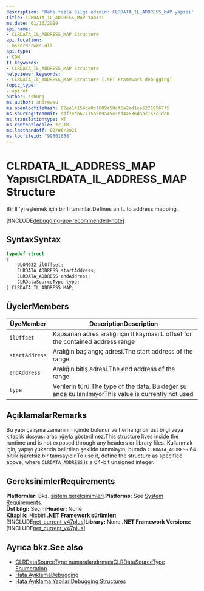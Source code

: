 ```yaml
---
description: 'Daha fazla bilgi edinin: CLRDATA_IL_ADDRESS_MAP yapısı'
title: CLRDATA_IL_ADDRESS_MAP Yapısı
ms.date: 01/16/2019
api.name:
- CLRDATA_IL_ADDRESS_MAP Structure
api.location:
- mscordacwks.dll
api.type:
- COM
f1.keywords:
- CLRDATA_IL_ADDRESS_MAP Structure
helpviewer.keywords:
- CLRDATA_IL_ADDRESS_MAP Structure [.NET Framework debugging]
topic_type:
- apiref
author: cshung
ms.author: andrewau
ms.openlocfilehash: 02ee14154de0c1609e58cf6a2ad1ca62710567f5
ms.sourcegitcommit: ddf7edb67715a5b9a45e3dd44536dabc153c1de0
ms.translationtype: MT
ms.contentlocale: tr-TR
ms.lasthandoff: 02/06/2021
ms.locfileid: "99801858"
---
```

# <a name="clrdata_il_address_map-structure"></a><span data-ttu-id="5eb6d-103">CLRDATA_IL_ADDRESS_MAP Yapısı</span><span class="sxs-lookup"><span data-stu-id="5eb6d-103">CLRDATA_IL_ADDRESS_MAP Structure</span></span>

<span data-ttu-id="5eb6d-104">Bir Il 'yi eşlemek için bir Il tanımlar.</span><span class="sxs-lookup"><span data-stu-id="5eb6d-104">Defines an IL to address mapping.</span></span>

[!INCLUDE[debugging-api-recommended-note](../../../../includes/debugging-api-recommended-note.md)]

## <a name="syntax"></a><span data-ttu-id="5eb6d-105">Syntax</span><span class="sxs-lookup"><span data-stu-id="5eb6d-105">Syntax</span></span>

```cpp
typedef struct
{
    ULONG32 ilOffset;
    CLRDATA_ADDRESS startAddress;
    CLRDATA_ADDRESS endAddress;
    CLRDataSourceType type;
} CLRDATA_IL_ADDRESS_MAP;
```

## <a name="members"></a><span data-ttu-id="5eb6d-106">Üyeler</span><span class="sxs-lookup"><span data-stu-id="5eb6d-106">Members</span></span>

| <span data-ttu-id="5eb6d-107">Üye</span><span class="sxs-lookup"><span data-stu-id="5eb6d-107">Member</span></span>         | <span data-ttu-id="5eb6d-108">Description</span><span class="sxs-lookup"><span data-stu-id="5eb6d-108">Description</span></span>                                            |
| -------------- | ------------------------------------------------------ |
| `ilOffset`     | <span data-ttu-id="5eb6d-109">Kapsanan adres aralığı için Il kayması</span><span class="sxs-lookup"><span data-stu-id="5eb6d-109">IL offset for the contained address range</span></span>              |
| `startAddress` | <span data-ttu-id="5eb6d-110">Aralığın başlangıç adresi.</span><span class="sxs-lookup"><span data-stu-id="5eb6d-110">The start address of the range.</span></span>                        |
| `endAddress`   | <span data-ttu-id="5eb6d-111">Aralığın bitiş adresi.</span><span class="sxs-lookup"><span data-stu-id="5eb6d-111">The end address of the range.</span></span>                          |
| `type`         | <span data-ttu-id="5eb6d-112">Verilerin türü.</span><span class="sxs-lookup"><span data-stu-id="5eb6d-112">The type of the data.</span></span> <span data-ttu-id="5eb6d-113">Bu değer şu anda kullanılmıyor</span><span class="sxs-lookup"><span data-stu-id="5eb6d-113">This value is currently not used</span></span> |

## <a name="remarks"></a><span data-ttu-id="5eb6d-114">Açıklamalar</span><span class="sxs-lookup"><span data-stu-id="5eb6d-114">Remarks</span></span>

<span data-ttu-id="5eb6d-115">Bu yapı çalışma zamanının içinde bulunur ve herhangi bir üst bilgi veya kitaplık dosyası aracılığıyla gösterilmez.</span><span class="sxs-lookup"><span data-stu-id="5eb6d-115">This structure lives inside the runtime and is not exposed through any headers or library files.</span></span> <span data-ttu-id="5eb6d-116">Kullanmak için, yapıyı yukarıda belirtilen şekilde tanımlayın; burada `CLRDATA_ADDRESS` 64 bitlik işaretsiz bir tamsayıdır.</span><span class="sxs-lookup"><span data-stu-id="5eb6d-116">To use it, define the structure as specified above, where `CLRDATA_ADDRESS` is a 64-bit unsigned integer.</span></span>

## <a name="requirements"></a><span data-ttu-id="5eb6d-117">Gereksinimler</span><span class="sxs-lookup"><span data-stu-id="5eb6d-117">Requirements</span></span>

<span data-ttu-id="5eb6d-118">**Platformlar:** Bkz. [sistem gereksinimleri](../../get-started/system-requirements.md).</span><span class="sxs-lookup"><span data-stu-id="5eb6d-118">**Platforms:** See [System Requirements](../../get-started/system-requirements.md).</span></span>  
<span data-ttu-id="5eb6d-119">**Üst bilgi:** Seçim</span><span class="sxs-lookup"><span data-stu-id="5eb6d-119">**Header:** None</span></span>  
<span data-ttu-id="5eb6d-120">**Kitaplık:** Hiçbiri **.NET Framework sürümler:**[!INCLUDE[net_current_v47plus](../../../../includes/net-current-v47plus.md)]</span><span class="sxs-lookup"><span data-stu-id="5eb6d-120">**Library:** None **.NET Framework Versions:** [!INCLUDE[net_current_v47plus](../../../../includes/net-current-v47plus.md)]</span></span>  

## <a name="see-also"></a><span data-ttu-id="5eb6d-121">Ayrıca bkz.</span><span class="sxs-lookup"><span data-stu-id="5eb6d-121">See also</span></span>

- [<span data-ttu-id="5eb6d-122">CLRDataSourceType numaralandırması</span><span class="sxs-lookup"><span data-stu-id="5eb6d-122">CLRDataSourceType Enumeration</span></span>](clrdatasourcetype-enumeration.md)
- [<span data-ttu-id="5eb6d-123">Hata Ayıklama</span><span class="sxs-lookup"><span data-stu-id="5eb6d-123">Debugging</span></span>](index.md)
- [<span data-ttu-id="5eb6d-124">Hata Ayıklama Yapıları</span><span class="sxs-lookup"><span data-stu-id="5eb6d-124">Debugging Structures</span></span>](debugging-structures.md)
